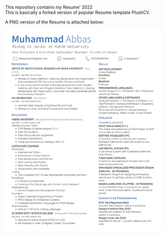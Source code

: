 This repository contains my Resume' 2022\
This is basically a forked version of popular Resume template PlushCV.

A PNG version of the Resume is attached below: 

<img src="M Abbas Resume' 2022.png" alt="Resume PNG Image" width="800" title="Resume' 2022">
